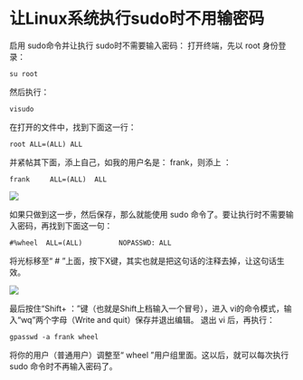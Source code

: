 # 让Linux系统执行sudo时不用输密码

启用 sudo命令并让执行 sudo时不需要输入密码：
打开终端，先以 root 身份登录：

```
su root
```

然后执行：

```
visudo
```

在打开的文件中，找到下面这一行：

```
root ALL=(ALL) ALL
```

并紧帖其下面，添上自己，如我的用户名是： frank，则添上 ：

```
frank     ALL=(ALL)  ALL
```

![](http://ww2.sinaimg.cn/large/801b780ajw1f9kpxuk31uj20qm0c2wgg.jpg)

如果只做到这一步，然后保存，那么就能使用 sudo 命令了。要让执行时不需要输入密码，再找到下面这一句：

```
#%wheel  ALL=(ALL)         NOPASSWD: ALL
```
将光标移至“ # ”上面，按下X键，其实也就是把这句话的注释去掉，让这句话生效。

![](http://ww3.sinaimg.cn/large/801b780ajw1f9kq09qdxqj20ie03iq36.jpg)

最后按住“Shift+ ：”键（也就是Shift上档输入一个冒号），进入 vi的命令模式，输入“wq”两个字母（Write and quit）保存并退出编辑。
退出 vi 后，再执行：

```
gpasswd -a frank wheel
```

将你的用户（普通用户）调整至“ wheel ”用户组里面。这以后，就可以每次执行 sudo 命令时不再输入密码了。


